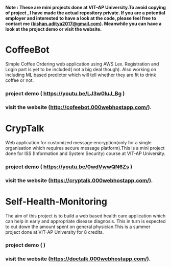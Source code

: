 

**Note : These are mini projects done at VIT-AP University.To avoid copying of project , I have made the actual repository private. If you are a potential employer and interested to have a look at the code, please feel free to contact me (kishan.aditya2017@gmail.com).
 Meanwhile you can have a look at the project demo or visit the website.**
 
# CoffeeBot
Simple Coffee Ordering web application using AWS Lex. Registration and Login part is yet to be included( not a big deal though). Also working on including ML based predictor which will tell whether they are fit to drink coffee or not.
### project demo ( https://youtu.be/LJ3w0IuJ_Bg )
### visit the website (http://cofeebot.000webhostapp.com/).

# CrypTalk
Web application for customized message encryption(only for a single organisation which requires secure message platform).This is a mini project done for ISS (Information and System Security) course at VIT-AP University.
### project demo ( https://youtu.be/0wdVwwQN6Zs )
### visit the website (https://cryptalk.000webhostapp.com/).

# Self-Health-Monitoring
The aim of this project is to build a web based health care application which can help in early and appropriate disease diagnosis. This in turn is expected to cut down the amount spent on general physician.This is a summer project done at VIT-AP University for 8 credits.
### project demo ( )
### visit the website (https://doctalk.000webhostapp.com/).



